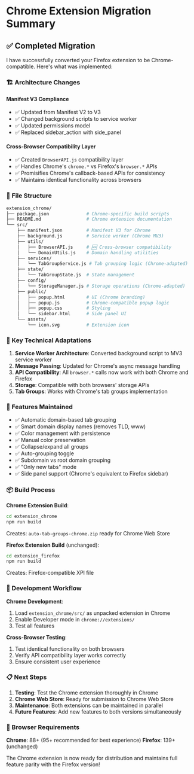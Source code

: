 # Chrome Extension Migration Summary

## ✅ Completed Migration

I have successfully converted your Firefox extension to be Chrome-compatible. Here's what was implemented:

### 🏗️ Architecture Changes

#### Manifest V3 Compliance

- ✅ Updated from Manifest V2 to V3
- ✅ Changed background scripts to service worker
- ✅ Updated permissions model
- ✅ Replaced sidebar_action with side_panel

#### Cross-Browser Compatibility Layer

- ✅ Created `BrowserAPI.js` compatibility layer
- ✅ Handles Chrome's `chrome.*` vs Firefox's `browser.*` APIs
- ✅ Promisifies Chrome's callback-based APIs for consistency
- ✅ Maintains identical functionality across browsers

### 📁 File Structure

```sh
extension_chrome/
├── package.json              # Chrome-specific build scripts
├── README.md                 # Chrome extension documentation
└── src/
    ├── manifest.json         # Manifest V3 for Chrome
    ├── background.js         # Service worker (Chrome MV3)
    ├── utils/
    │   ├── BrowserAPI.js     # 🆕 Cross-browser compatibility
    │   └── DomainUtils.js    # Domain handling utilities
    ├── services/
    │   └── TabGroupService.js # Tab grouping logic (Chrome-adapted)
    ├── state/
    │   └── TabGroupState.js  # State management
    ├── config/
    │   └── StorageManager.js # Storage operations (Chrome-adapted)
    ├── public/
    │   ├── popup.html        # UI (Chrome branding)
    │   ├── popup.js          # Chrome-compatible popup logic
    │   ├── popup.css         # Styling
    │   └── sidebar.html      # Side panel UI
    └── assets/
        └── icon.svg          # Extension icon
```

### 🔧 Key Technical Adaptations

1. **Service Worker Architecture**: Converted background script to MV3 service worker
2. **Message Passing**: Updated for Chrome's async message handling
3. **API Compatibility**: All `browser.*` calls now work with both Chrome and Firefox
4. **Storage**: Compatible with both browsers' storage APIs
5. **Tab Groups**: Works with Chrome's tab groups implementation

### 🚀 Features Maintained

- ✅ Automatic domain-based tab grouping
- ✅ Smart domain display names (removes TLD, www)
- ✅ Color management with persistence
- ✅ Manual color preservation
- ✅ Collapse/expand all groups
- ✅ Auto-grouping toggle
- ✅ Subdomain vs root domain grouping
- ✅ "Only new tabs" mode
- ✅ Side panel support (Chrome's equivalent to Firefox sidebar)

### 📦 Build Process

**Chrome Extension Build**:

```bash
cd extension_chrome
npm run build
```

Creates: `auto-tab-groups-chrome.zip` ready for Chrome Web Store

**Firefox Extension Build** (unchanged):

```bash
cd extension_firefox
npm run build
```

Creates: Firefox-compatible XPI file

### 🔄 Development Workflow

**Chrome Development**:

1. Load `extension_chrome/src/` as unpacked extension in Chrome
2. Enable Developer mode in `chrome://extensions/`
3. Test all features

**Cross-Browser Testing**:

1. Test identical functionality on both browsers
2. Verify API compatibility layer works correctly
3. Ensure consistent user experience

### 📋 Next Steps

1. **Testing**: Test the Chrome extension thoroughly in Chrome
2. **Chrome Web Store**: Ready for submission to Chrome Web Store
3. **Maintenance**: Both extensions can be maintained in parallel
4. **Future Features**: Add new features to both versions simultaneously

### 🎯 Browser Requirements

**Chrome**: 88+ (95+ recommended for best experience)
**Firefox**: 139+ (unchanged)

The Chrome extension is now ready for distribution and maintains full feature parity with the Firefox version!

